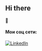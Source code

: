## Hi there 
:wave:
#### Мои соц сети:
<a href="https://www.linkedin.com/in/maria-luchkova-375ba9269/">
  <img src="https://img.shields.io/badge/LinkedIn-blue?style=for-the-badge&logo=linkedin&logoColor=white" alt="LinkedIn"/>
</a>
